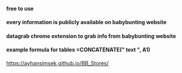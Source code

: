 <h4> free to use</h4>
<h4>every information is publicly available on babybunting website</h4>
<h4>datagrab chrome extension to grab info from babybunting website</h4>
<h4>example formula for tables  =CONCATENATE(" text ", A1)</h4>

https://ayhansimsek.github.io/BB_Stores/
